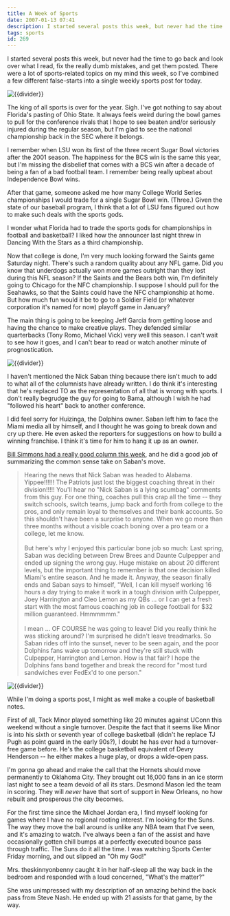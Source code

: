 ```yaml
---
title: A Week of Sports
date: 2007-01-13 07:41
description: I started several posts this week, but never had the time to go back and look over what I read, fix the really dumb mistakes, and get them posted.  There were a lot of sports-related topics on my mind this week, so I've combined a few different false-starts into a single weekly sports post for today.
tags: sports
id: 269
---
```

I started several posts this week, but never had the time to go back and look over what I read, fix the really dumb mistakes, and get them posted.  There were a lot of sports-related topics on my mind this week, so I've combined a few different false-starts into a single weekly sports post for today.

<p><img src="/img/greenline.gif" class="greenline" alt="{{divider}}" /></p>

The king of all sports is over for the year.  Sigh.  I've got nothing to say about Florida's pasting of Ohio State.  It always feels weird during the bowl games to pull for the conference rivals that I hope to see beaten and/or seriously injured during the regular season, but I'm glad to see the national championship back in the SEC where it belongs.

I remember when LSU won its first of the three recent Sugar Bowl victories after the 2001 season.  The happiness for the BCS win is the same this year, but I'm missing the disbelief that comes with a BCS win after a decade of being a fan of a bad football team.  I remember being really upbeat about Independence Bowl wins.

After that game, someone asked me how many College World Series championships I would trade for a single Sugar Bowl win.  (Three.)  Given the state of our baseball program, I think that a lot of LSU fans figured out how to make such deals with the sports gods.

I wonder what Florida had to trade the sports gods for championships in football and basketball?  I liked how the announcer last night threw in Dancing With the Stars as a third championship.

Now that college is done, I'm very much looking forward the Saints game Saturday night.  There's such a random quality about any NFL game.  Did you know that underdogs actually won more games outright than they lost during this NFL season?  If the Saints and the Bears both win, I'm definitely going to Chicago for the NFC championship.  I suppose I should pull for the Seahawks, so that the Saints could have the NFC championship at home.  But how much fun would it be to go to a Soldier Field (or whatever corporation it's named for now) playoff game in January?

The main thing is going to be keeping Jeff Garcia from getting loose and having the chance to make creative plays.  They defended similar quarterbacks (Tony Romo, Michael Vick) very well this season.  I can't wait to see how it goes, and I can't bear to read or watch another minute of prognostication.

<p><img src="/img/greenline.gif" class="greenline" alt="{{divider}}" /></p>

I haven't mentioned the Nick Saban thing because there isn't much to add to what all of the columnists have already written.  I do think it's interesting that he's replaced TO as the representation of all that is wrong with sports.  I don't really begrudge the guy for going to Bama, although I wish he had "followed his heart" back to another conference.  

I did feel sorry for Huizinga, the Dolphins owner.  Saban left him to face the Miami media all by himself, and I thought he was going to break down and cry up there.  He even asked the reporters for suggestions on how to build a winning franchise.  I think it's time for him to hang it up as an owner.

<a href="http://sports.espn.go.com/espn/page2/story?page=simmons/070105
" target="_blank">Bill Simmons had a really good column this week</a>, and he did a good job of summarizing the common sense take on Saban's move.

<blockquote>Hearing the news that Nick Saban was headed to Alabama. Yippee!!!!!! The Patriots just lost the biggest coaching threat in their division!!!!! You'll hear no "Nick Saban is a lying scumbag" comments from this guy. For one thing, coaches pull this crap all the time -- they switch schools, switch teams, jump back and forth from college to the pros, and only remain loyal to themselves and their bank accounts. So this shouldn't have been a surprise to anyone. When we go more than three months without a visible coach boning over a pro team or a college, let me know.
<br><br>
But here's why I enjoyed this particular bone job so much: Last spring, Saban was deciding between Drew Brees and Daunte Culpepper and ended up signing the wrong guy. Huge mistake on about 20 different levels, but the important thing to remember is that one decision killed Miami's entire season. And he made it. Anyway, the season finally ends and Saban says to himself, "Well, I can kill myself working 16 hours a day trying to make it work in a tough division with Culpepper, Joey Harrington and Cleo Lemon as my QBs ... or I can get a fresh start with the most famous coaching job in college football for $32 million guaranteed. Hmmmmmm."
<br><br>
I mean ... OF COURSE he was going to leave! Did you really think he was sticking around? I'm surprised he didn't leave treadmarks. So Saban rides off into the sunset, never to be seen again, and the poor Dolphins fans wake up tomorrow and they're still stuck with Culpepper, Harrington and Lemon. How is that fair? I hope the Dolphins fans band together and break the record for "most turd sandwiches ever FedEx'd to one person."</blockquote>

<p><img src="/img/greenline.gif" class="greenline" alt="{{divider}}" /></p>

While I'm doing a sports post, I might as well make a couple of basketball notes.

First of all, Tack Minor played something like 20 minutes against UConn this weekend without a single turnover.  Despite the fact that it seems like Minor is into his sixth or seventh year of college basketball (didn't he replace TJ Pugh as point guard in the early 90s?), I doubt he has ever had a turnover-free game before.  He's the college basketball equivalent of Devry Henderson -- he either makes a huge play, or drops a wide-open pass.

I'm gonna go ahead and make the call that the Hornets should move permanently to Oklahoma City.  They brought out 16,000 fans in an ice storm last night to see a team devoid of all its stars.  Desmond Mason led the team in scoring.  They will <i>never</i> have that sort of support in New Orleans, no how rebuilt and prosperous the city becomes.

For the first time since the Michael Jordan era, I find myself looking for games where I have no regional rooting interest.  I'm looking for the Suns.  The way they move the ball around is unlike any NBA team that I've seen, and it's amazing to watch.  I've always been a fan of the assist and have occasionally gotten chill bumps at a perfectly executed bounce pass through traffic.  The Suns do it all the time.  I was watching Sports Center Friday morning, and out slipped an "Oh my God!"

Mrs. theskinnyonbenny caught it in her half-sleep all the way back in the bedroom and responded with a loud concerned, "What's the matter?"

She was unimpressed with my description of an amazing behind the back pass from Steve Nash.  He ended up with 21 assists for that game, by the way.